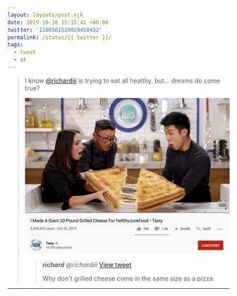 ```yaml
---
layout: layouts/post.njk
date: 2019-10-30 15:15:42 +00:00
twitter: '1189561520029458432'
permalink: /status/{{ twitter }}/
tags: 
  - tweet
  - qt
---
```


> I know [@richardiii](https://twitter.com/richardiii) is trying to eat all healthy, but... dreams do come true?  
> 
> ![](/img/1189561520029458432-EIIr5BdUwAAeSzu.jpg)
> 
> > <cite>**richard** @richardiii</cite> [View tweet](https://twitter.com/richardiii/status/1005276965610217472)
> > 
> > Why don't grilled cheese come in the same size as a pizza

---
